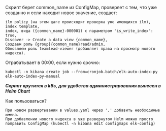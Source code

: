 Скрипт берет common_name из ConfigMap, проверяет с тем, что уже созданно и если находит новое значение, создает:

    ilm policy (на этом щаге происходит проверка уже имеющихся ilm),
    index template,
    index, вида ({common_name}-000001) с параметром "is_write_index": true,
    Discover -> Create a data view {common_name},
    Создаем роль {group}{common_name}read/admin,
    Обновляем роль teamlead-viewer (добавляет права на просмотр нового индекса).

Отрабатывает в 00:00, если нужно срочно:

    kubectl -n kibana create job --from=cronjob.batch/elk-auto-index-py elk-auto-index-py-manual

***Скрипт крутится в k8s, для удобства администрирования вынесен в Helm Chart***

Как пользоваться?
 
    При новом развертывании в values.yaml через ',' добавить необходимые имена.
    При добавлении нового индекса в уже развернутом Helm можно просто поправить ConfigMap (kubectl -n kibana edit configmaps elk-config)
